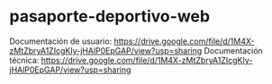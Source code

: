 # pasaporte-deportivo-web
Documentación de usuario: https://drive.google.com/file/d/1M4X-zMtZbryA1ZIcgKIy-jHAlP0EpGAP/view?usp=sharing
Documentación técnica: https://drive.google.com/file/d/1M4X-zMtZbryA1ZIcgKIy-jHAlP0EpGAP/view?usp=sharing
